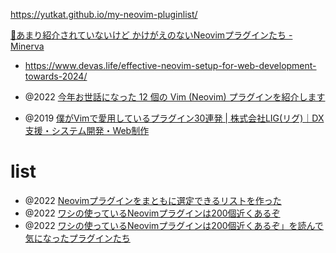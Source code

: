 https://yutkat.github.io/my-neovim-pluginlist/

[📘あまり紹介されていないけど かけがえのないNeovimプラグインたち - Minerva](https://minerva.mamansoft.net/%F0%9F%93%98Articles/%F0%9F%93%98%E3%81%82%E3%81%BE%E3%82%8A%E7%B4%B9%E4%BB%8B%E3%81%95%E3%82%8C%E3%81%A6%E3%81%84%E3%81%AA%E3%81%84%E3%81%91%E3%81%A9+%E3%81%8B%E3%81%91%E3%81%8C%E3%81%88%E3%81%AE%E3%81%AA%E3%81%84Neovim%E3%83%97%E3%83%A9%E3%82%B0%E3%82%A4%E3%83%B3%E3%81%9F%E3%81%A1)


- https://www.devas.life/effective-neovim-setup-for-web-development-towards-2024/

- @2022 [今年お世話になった 12 個の Vim (Neovim) プラグインを紹介します](https://zenn.dev/vim_jp/articles/2022-12-12-vim-plugin-thanks)

- @2019 [僕がVimで愛用しているプラグイン30連発 | 株式会社LIG(リグ)｜DX支援・システム開発・Web制作](https://liginc.co.jp/469142)

# list

- @2022 [Neovimプラグインをまともに選定できるリストを作った](https://zenn.dev/yutakatay/articles/neovim-pluginlist)
- @2022 [ワシの使っているNeovimプラグインは200個近くあるぞ](https://zenn.dev/yutakatay/articles/neovim-plugins-2022)
- @2022 [ワシの使っているNeovimプラグインは200個近くあるぞ」を読んで気になったプラグインたち](https://snyt45.com/CjFfFcGf4)
